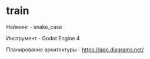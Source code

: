 # train
Нейминг - snake_case

Инструмент - Godot Engine 4

Планирование архитектуры - https://app.diagrams.net/
